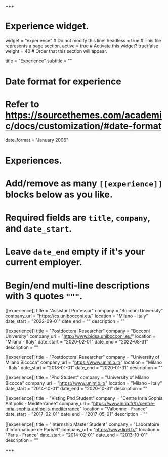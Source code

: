 +++
# Experience widget.
widget = "experience"  # Do not modify this line!
headless = true  # This file represents a page section.
active = true # Activate this widget? true/false
weight = 40  # Order that this section will appear.

title = "Experience"
subtitle = ""

# Date format for experience
#   Refer to https://sourcethemes.com/academic/docs/customization/#date-format
date_format = "January 2006"

# Experiences.
#   Add/remove as many `[[experience]]` blocks below as you like.
#   Required fields are `title`, `company`, and `date_start`.
#   Leave `date_end` empty if it's your current employer.
#   Begin/end multi-line descriptions with 3 quotes `"""`.

[[experience]]
  title = "Assistant Professor"
  company = "Bocconi University"
  company_url = "https://cs.unibocconi.eu/"
  location = "Milano - Italy"
  date_start = "2022-09-01"
  date_end = ""
  description = ""

[[experience]]
  title = "Postdoctoral Researcher"
  company = "Bocconi University"
  company_url = "http://www.bidsa.unibocconi.eu/"
  location = "Milano - Italy"
  date_start = "2020-02-01"
  date_end = "2022-08-31"
  description = ""

  [[experience]]
  title = "Postdoctoral Researcher"
  company = "University of Milano Bicocca"
  company_url = "https://www.unimib.it/"
  location = "Milano - Italy"
  date_start = "2018-01-01"
  date_end = "2020-01-31"
  description = ""

[[experience]]
  title = "Phd Student"
  company = "University of Milano Bicocca"
  company_url = "https://www.unimib.it/"
  location = "Milano - Italy"
  date_start = "2014-10-01"
  date_end = "2020-10-31"
  description = ""

[[experience]]
  title = "Visting Phd Student"
  company = "Centre Inria Sophia Antipolis - Méditerranée"
  company_url = "https://www.inria.fr/fr/centre-inria-sophia-antipolis-mediterranee"
  location = "Valbonne - France"
  date_start = "2017-02-01"
  date_end = "2017-05-01"
  description = ""

 [[experience]]
  title = "Internship Master Student"
  company = "Laboratoire d'Informatique de Paris 6"
  company_url = "https://www.lip6.fr/"
  location = "Paris - France"
  date_start = "2014-02-01"
  date_end = "2013-10-01"
  description = ""


+++
